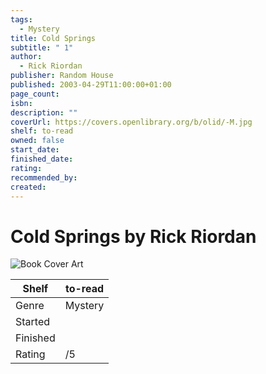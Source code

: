 ```yaml
---
tags:
  - Mystery
title: Cold Springs
subtitle: " 1"
author:
  - Rick Riordan
publisher: Random House
published: 2003-04-29T11:00:00+01:00
page_count: 
isbn: 
description: ""
coverUrl: https://covers.openlibrary.org/b/olid/-M.jpg
shelf: to-read
owned: false
start_date: 
finished_date: 
rating: 
recommended_by: 
created: 
---
```


# Cold Springs by Rick Riordan

![Book Cover Art](https://covers.openlibrary.org/b/olid/-M.jpg)

| Shelf | to-read |
| --- | --- |
| Genre | Mystery |
| Started |  |
| Finished |  |
| Rating | /5 |

